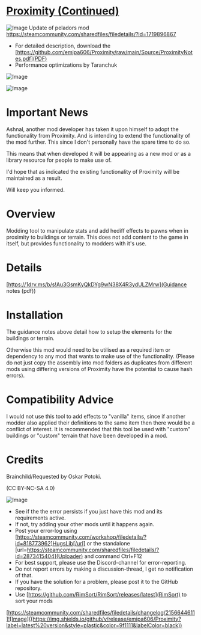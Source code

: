 # [Proximity (Continued)](https://steamcommunity.com/sharedfiles/filedetails/?id=2156644611)

![Image](https://i.imgur.com/buuPQel.png)
Update of peladors mod
https://steamcommunity.com/sharedfiles/filedetails/?id=1719896867

- For detailed description, download the [https://github.com/emipa606/Proximity/raw/main/Source/ProximityNotes.pdf](PDF)
- Performance optimizations by Taranchuk

![Image](https://i.imgur.com/pufA0kM.png)
	
![Image](https://i.imgur.com/Z4GOv8H.png)

# Important News


Ashnal, another mod developer has taken it upon himself to adopt the functionality from Proximity. And is intending to extend the functionality of the mod further. This since I don't personally have the spare time to do so.

This means that when developed it will be appearing as a new mod or as a library resource for people to make use of.

I'd hope that as indicated the existing functionality of Proximity will be maintained as a result.

Will keep you informed.



# Overview


Modding tool to manipulate stats and add hediff effects to pawns when in proximity to buildings or terrain. This does not add content to the game in itself, but provides functionality to modders with it's use.

# Details


[https://1drv.ms/b/s!Au3GsmKyQkDYg9wN38X4R3ydULZMrw](Guidance notes (pdf))


# Installation


The guidance notes above detail how to setup the elements for the buildings or terrain. 

Otherwise this mod would need to be utilised as a required item or dependency to any mod that wants to make use of the functionality. (Please do not just copy the assembly into mod folders as duplicates from different mods using differing versions of Proximity have the potential to cause hash errors).


# Compatibility Advice


I would not use this tool to add effects to "vanilla" items, since if another modder also applied their definitions to the same item then there would be a conflict of interest. It is recommended that this tool be used with "custom" buildings or "custom" terrain that have been developed in a mod.


# Credits


Brainchild/Requested by Oskar Potoki. 



(CC BY-NC-SA 4.0)


![Image](https://i.imgur.com/PwoNOj4.png)


-  See if the the error persists if you just have this mod and its requirements active.
-  If not, try adding your other mods until it happens again.
-  Post your error-log using [https://steamcommunity.com/workshop/filedetails/?id=818773962]HugsLib[/url] or the standalone [url=https://steamcommunity.com/sharedfiles/filedetails/?id=2873415404](Uploader) and command Ctrl+F12
-  For best support, please use the Discord-channel for error-reporting.
-  Do not report errors by making a discussion-thread, I get no notification of that.
-  If you have the solution for a problem, please post it to the GitHub repository.
-  Use [https://github.com/RimSort/RimSort/releases/latest](RimSort) to sort your mods



[https://steamcommunity.com/sharedfiles/filedetails/changelog/2156644611]![Image]((https://img.shields.io/github/v/release/emipa606/Proximity?label=latest%20version&style=plastic&color=9f1111&labelColor=black))
